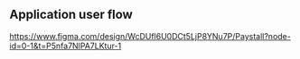 ## Application user flow
https://www.figma.com/design/WcDUfl6U0DCt5LjP8YNu7P/Paystall?node-id=0-1&t=P5nfa7NlPA7LKtur-1

